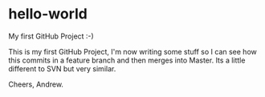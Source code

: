 # hello-world
My first GitHub Project :-)

This is my first GitHub Project, I'm now writing some stuff so I can see how this commits in a feature branch and then merges into Master.  Its a little different to SVN but very similar.

Cheers,
Andrew.

